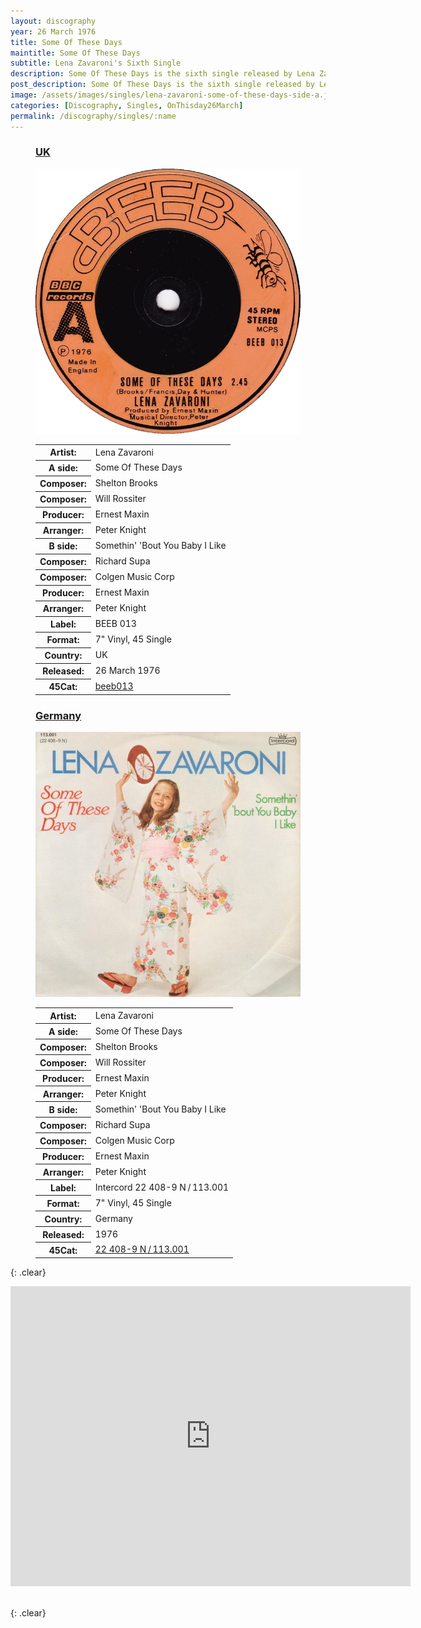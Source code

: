 ```yaml
---
layout: discography
year: 26 March 1976
title: Some Of These Days
maintitle: Some Of These Days
subtitle: Lena Zavaroni's Sixth Single
description: Some Of These Days is the sixth single released by Lena Zavaroni.
post_description: Some Of These Days is the sixth single released by Lena Zavaroni.
image: /assets/images/singles/lena-zavaroni-some-of-these-days-side-a.jpg
categories: [Discography, Singles, OnThisday26March]
permalink: /discography/singles/:name
---
```


<figure class="fig1">
<figcaption>
<h3 id="uk"><a href="#uk">UK</a></h3>
</figcaption>
<img src="/assets/images/singles/some-of-these-days/lena-zavaroni-some-of-these-days-uk.jpg" class="full-width" alt="UK A-Side Label for the Single Some Of These Days BEEB 013" />
<figcaption>
<table>
<tr><th>Artist:</th><td>Lena Zavaroni</td></tr>
<tr class="split"><th>A side:</th><td>Some Of These Days</td></tr>
<tr><th>Composer:</th><td>Shelton Brooks</td></tr>
<tr><th>Composer:</th><td>Will Rossiter</td></tr>
<tr><th>Producer:</th><td>Ernest Maxin</td></tr>
<tr><th>Arranger:</th><td>Peter Knight</td></tr>
<tr class="split"><th>B side:</th><td>Somethin' 'Bout You Baby I Like</td></tr>
<tr><th>Composer:</th><td>Richard Supa</td></tr>
<tr><th>Composer:</th><td>Colgen Music Corp</td></tr>
<tr><th>Producer:</th><td>Ernest Maxin</td></tr>
<tr><th>Arranger:</th><td>Peter Knight</td></tr>
<tr class="split"><th>Label:</th><td>BEEB 013</td></tr>
<tr><th>Format:</th><td>7" Vinyl, 45 Single</td></tr>
<tr><th>Country:</th><td>UK</td></tr>
<tr><th>Released:</th><td>26 March 1976</td></tr>
<tr class="split"><th>45Cat:</th><td><a class="external-link" href="http://www.45cat.com/record/beeb013">beeb013</a></td></tr>
</table>
</figcaption>
</figure>

<figure class="fig2">
<figcaption>
<h3 id="argentina"><a href="#argentina">Germany</a></h3>
</figcaption>
<img src="/assets/images/singles/some-of-these-days/lena-zavaroni-some-of-these-days-germany.jpg" class="full-width" alt="Germany A-Side Label for the Single Some Of These Days Intercord - 22 408-9 N / 113.001" />
<figcaption>
<table>
<tr><th>Artist:</th><td>Lena Zavaroni</td></tr>
<tr class="split"><th>A side:</th><td>Some Of These Days</td></tr>
<tr><th>Composer:</th><td>Shelton Brooks</td></tr>
<tr><th>Composer:</th><td>Will Rossiter</td></tr>
<tr><th>Producer:</th><td>Ernest Maxin</td></tr>
<tr><th>Arranger:</th><td>Peter Knight</td></tr>
<tr class="split"><th>B side:</th><td>Somethin' 'Bout You Baby I Like</td></tr>
<tr><th>Composer:</th><td>Richard Supa</td></tr>
<tr><th>Composer:</th><td>Colgen Music Corp</td></tr>
<tr><th>Producer:</th><td>Ernest Maxin</td></tr>
<tr><th>Arranger:</th><td>Peter Knight</td></tr>
<tr class="split"><th>Label:</th><td>Intercord 22 408-9 N / 113.001</td></tr>
<tr><th>Format:</th><td>7" Vinyl, 45 Single</td></tr>
<tr><th>Country:</th><td>Germany</td></tr>
<tr><th>Released:</th><td>1976</td></tr>
<tr class="split"><th>45Cat:</th><td><a class="external-link" href="http://www.45cat.com/record/113001de">22 408-9 N / 113.001</a></td></tr>
</table>
</figcaption>
</figure>

{: .clear}

<div class="responsive-video"><iframe width="640px" height="480px" src="https://www.youtube.com/embed/?playlist=fmpxFIlJjmE,3rd81OEHrkk" frameborder="0" allow="accelerometer; autoplay; clipboard-write; encrypted-media; gyroscope; picture-in-picture" allowfullscreen></iframe></div>

<br />{: .clear}

